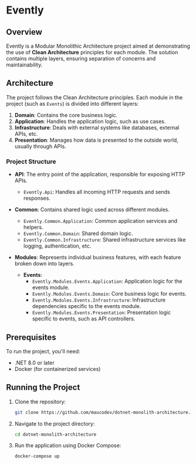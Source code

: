 # Evently

## Overview

Evently is a Modular Monolithic Architecture project aimed at demonstrating the use of **Clean Architecture** principles for each module. The solution contains multiple layers, ensuring separation of concerns and maintainability.

## Architecture

The project follows the Clean Architecture principles. Each module in the project (such as `Events`) is divided into different layers:

1. **Domain**: Contains the core business logic.
2. **Application**: Handles the application logic, such as use cases.
3. **Infrastructure**: Deals with external systems like databases, external APIs, etc.
4. **Presentation**: Manages how data is presented to the outside world, usually through APIs.

### Project Structure

- **API**: The entry point of the application, responsible for exposing HTTP APIs.
  - `Evently.Api`: Handles all incoming HTTP requests and sends responses.
  
- **Common**: Contains shared logic used across different modules.
  - `Evently.Common.Application`: Common application services and helpers.
  - `Evently.Common.Domain`: Shared domain logic.
  - `Evently.Common.Infrastructure`: Shared infrastructure services like logging, authentication, etc.
  
- **Modules**: Represents individual business features, with each feature broken down into layers.
  - **Events**:
    - `Evently.Modules.Events.Application`: Application logic for the events module.
    - `Evently.Modules.Events.Domain`: Core business logic for events.
    - `Evently.Modules.Events.Infrastructure`: Infrastructure dependencies specific to the events module.
    - `Evently.Modules.Events.Presentation`: Presentation logic specific to events, such as API controllers.

## Prerequisites

To run the project, you'll need:

- .NET 8.0 or later
- Docker (for containerized services)

## Running the Project

1. Clone the repository:
   ```bash
   git clone https://github.com/maucodev/dotnet-monolith-architecture.git

2. Navigate to the project directory:
   ```bash
   cd dotnet-monolith-architecture

3. Run the application using Docker Compose:
   ```bash
   docker-compose up
